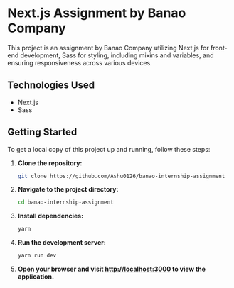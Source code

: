 # Next.js Assignment by Banao Company

This project is an assignment by Banao Company utilizing Next.js for front-end development, Sass for styling, including mixins and variables, and ensuring responsiveness across various devices.

## Technologies Used

- Next.js
- Sass

## Getting Started

To get a local copy of this project up and running, follow these steps:

1. **Clone the repository:**

   ```bash
   git clone https://github.com/Ashu0126/banao-internship-assignment
   ```

2. **Navigate to the project directory:**

   ```bash
   cd banao-internship-assignment
   ```

3. **Install dependencies:**

   ```bash
   yarn
   ```

4. **Run the development server:**

   ```bash
   yarn run dev
   ```

5. **Open your browser and visit [http://localhost:3000](http://localhost:3000) to view the application.**
